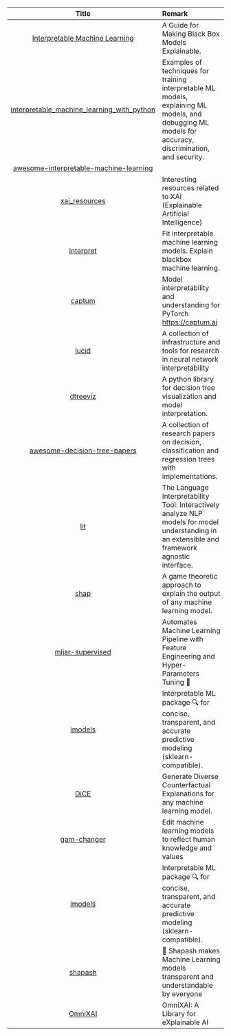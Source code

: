 | Title | Remark |
| :----: | :---- |
| [Interpretable Machine Learning](https://christophm.github.io/interpretable-ml-book/)|A Guide for Making Black Box Models Explainable.|
|[interpretable_machine_learning_with_python](https://github.com/jphall663/interpretable_machine_learning_with_python)|Examples of techniques for training interpretable ML models, explaining ML models, and debugging ML models for accuracy, discrimination, and security.|
|[awesome-interpretable-machine-learning](https://github.com/lopusz/awesome-interpretable-machine-learning)||
|[xai_resources](https://github.com/pbiecek/xai_resources)|Interesting resources related to XAI (Explainable Artificial Intelligence)|
|[interpret](https://github.com/interpretml/interpret)|Fit interpretable machine learning models. Explain blackbox machine learning.|
|[captum](https://github.com/pytorch/captum)|Model interpretability and understanding for PyTorch https://captum.ai|
|[lucid](https://github.com/tensorflow/lucid)|A collection of infrastructure and tools for research in neural network interpretability|
|[dtreeviz](https://github.com/parrt/dtreeviz)|A python library for decision tree visualization and model interpretation.|
|[awesome-decision-tree-papers](https://github.com/benedekrozemberczki/awesome-decision-tree-papers)|A collection of research papers on decision, classification and regression trees with implementations.|
|[lit](https://github.com/PAIR-code/lit)|The Language Interpretability Tool: Interactively analyze NLP models for model understanding in an extensible and framework agnostic interface.|
|[shap](https://github.com/slundberg/shap)|A game theoretic approach to explain the output of any machine learning model.|
|[mljar-supervised](https://github.com/mljar/mljar-supervised)|Automates Machine Learning Pipeline with Feature Engineering and Hyper-Parameters Tuning 🚀|
|[imodels](https://github.com/csinva/imodels)|Interpretable ML package 🔍 for concise, transparent, and accurate predictive modeling (sklearn-compatible).|
|[DiCE](https://github.com/interpretml/DiCE)|Generate Diverse Counterfactual Explanations for any machine learning model.|
|[gam-changer](https://github.com/interpretml/gam-changer)|Edit machine learning models to reflect human knowledge and values|
|[imodels](https://github.com/csinva/imodels)|Interpretable ML package 🔍 for concise, transparent, and accurate predictive modeling (sklearn-compatible).|
|[shapash](https://github.com/MAIF/shapash)|🔅 Shapash makes Machine Learning models transparent and understandable by everyone|
|[OmniXAI](https://github.com/salesforce/OmniXAI)|OmniXAI: A Library for eXplainable AI|
